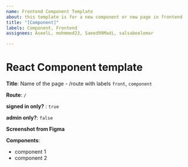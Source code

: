 ```yaml
---
name: Frontend Component Template
about: this template is for a new component or new page in frontend
title: "[Component]"
labels: Component, Frontend
assignees: AseelL, mohmmed23, Saeed99Madi, salsabeelomar

---
```


# React Component template

**Title**: Name of the page - /route with labels `front`, `component`

 **Route**: `/`

**signed in only?** : `true`

 **admin only?**: `false`

 **Screenshot from Figma**

 **Components**:
- component 1
- component 2
